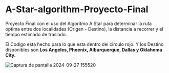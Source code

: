 # A-Star-algorithm-Proyecto-Final
Proyecto Final con el uso del Algoritmo A Star para determinar la ruta óptima entre dos localidades (Origen - Destino), la distancia a recorrer y el tiempo estimado de traslado.

El Codigo esta hecho para lo que esta dentro del circulo rojo. Y los Destino disponibles son **Los Angeles, Phoenix, Alburquerque, Dallas y Oklahoma City.**

![Captura de pantalla 2024-09-27 155520](https://github.com/user-attachments/assets/bac0bb50-28f1-47f9-9631-c0df5bc29bad)

